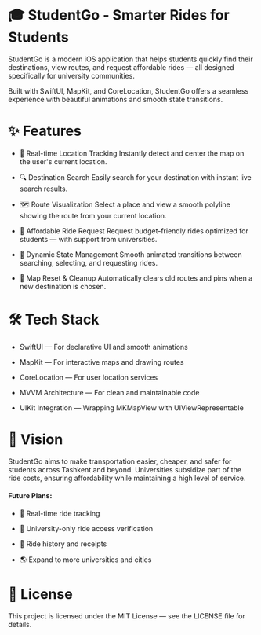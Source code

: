 # 🎓 StudentGo - Smarter Rides for Students


StudentGo is a modern iOS application that helps students quickly find their destinations, view routes, and request affordable rides — all designed specifically for university communities.

Built with SwiftUI, MapKit, and CoreLocation, StudentGo offers a seamless experience with beautiful animations and smooth state transitions.


# ✨ Features
- 📍 Real-time Location Tracking
Instantly detect and center the map on the user's current location.

- 🔍 Destination Search
Easily search for your destination with instant live search results.

- 🗺️ Route Visualization
Select a place and view a smooth polyline showing the route from your current location.

- 🚕 Affordable Ride Request
Request budget-friendly rides optimized for students — with support from universities.

- 🔄 Dynamic State Management
Smooth animated transitions between searching, selecting, and requesting rides.

- 🧹 Map Reset & Cleanup
Automatically clears old routes and pins when a new destination is chosen.


# 🛠️ Tech Stack
- SwiftUI — For declarative UI and smooth animations

- MapKit — For interactive maps and drawing routes

- CoreLocation — For user location services

- MVVM Architecture — For clean and maintainable code

- UIKit Integration — Wrapping MKMapView with UIViewRepresentable


# 🎯 Vision
StudentGo aims to make transportation easier, cheaper, and safer for students across Tashkent and beyond.
Universities subsidize part of the ride costs, ensuring affordability while maintaining a high level of service.

#### Future Plans:

- 🚗 Real-time ride tracking

- 🏫 University-only ride access verification

- 🧾 Ride history and receipts

- 🌎 Expand to more universities and cities

# 📄 License
This project is licensed under the MIT License — see the LICENSE file for details.